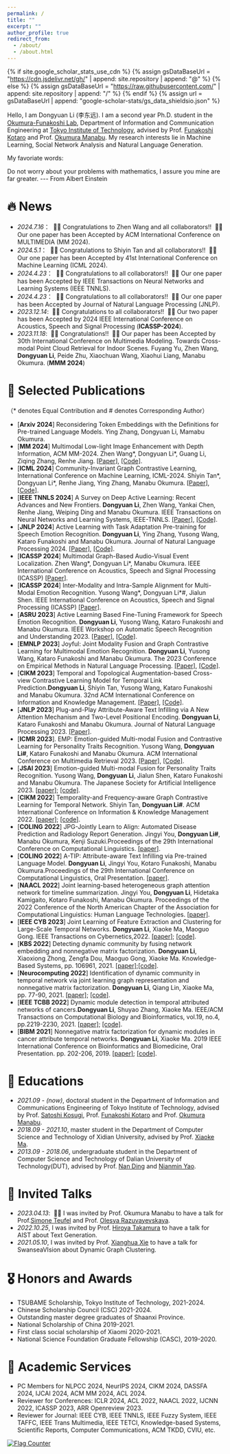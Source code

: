```yaml
---
permalink: /
title: ""
excerpt: ""
author_profile: true
redirect_from: 
  - /about/
  - /about.html
---
```


{% if site.google_scholar_stats_use_cdn %}
{% assign gsDataBaseUrl = "https://cdn.jsdelivr.net/gh/" | append: site.repository | append: "@" %}
{% else %}
{% assign gsDataBaseUrl = "https://raw.githubusercontent.com/" | append: site.repository | append: "/" %}
{% endif %}
{% assign url = gsDataBaseUrl | append: "google-scholar-stats/gs_data_shieldsio.json" %}

<span class='anchor' id='about-me'></span>

Hello, I am Dongyuan Li (李东远). I am a second year Ph.D. student in the [Okumura-Funakoshi Lab](https://lr-www.pi.titech.ac.jp/wp/), Department of Information and Communication Engineering at [Tokyo Institute of Technology](https://www.first.iir.titech.ac.jp/), advised by Prof. [Funakoshi Kotaro](http://lr-www.pi.titech.ac.jp/~funakoshi/public/en/) and Prof. [Okumura Manabu](http://www.lr.pi.titech.ac.jp/~oku/index-j.html). My research interests lie in Machine Learning, Social Network Analysis and Natural Language Generation. 

My favoriate words:

Do not worry about your problems with mathematics, I assure you mine are far greater. --- From Albert Einstein



# 🔥 News
- *2024.7.16*： &nbsp;🎉🎉 Congratulations to Zhen Wang and all collaborators!! &nbsp;🎉🎉 Our one paper has been Accepted by ACM International Conference on MULTIMEDIA (MM 2024).
- *2024.5.1*： &nbsp;🎉🎉 Congratulations to Shiyin Tan and all collaborators!! &nbsp;🎉🎉 Our one paper has been Accepted by 41st International Conference on Machine Learning (ICML 2024).
- *2024.4.23*： &nbsp;🎉🎉 Congratulations to all collaborators!! &nbsp;🎉🎉 Our one paper has been Accepted by IEEE Transactions on Neural Networks and Learning Systems (IEEE TNNLS).
- *2024.4.23*： &nbsp;🎉🎉 Congratulations to all collaborators!! &nbsp;🎉🎉 Our one paper has been Accepted by Journal of Natural Language Processing (JNLP).
- *2023.12.14*: &nbsp;🎉🎉 Congratulations to all collaborators!! &nbsp;🎉🎉 Our two paper has been Accepted by 2024 IEEE International Conference on Acoustics, Speech and Signal Processing (**ICASSP-2024**).
- *2023.11.18*: &nbsp;🎉🎉 Congratulations!! &nbsp;🎉🎉 Our paper has been Accepted by 30th International Conference on Multimedia Modeling. Towards Cross-modal Point Cloud Retrieval for Indoor Scenes. Fuyang Yu, Zhen Wang,  **Dongyuan Li**, Peide Zhu, Xiaochuan Wang, Xiaohui Liang, Manabu Okumura. (**MMM 2024**)
  
# 📝 Selected Publications
 （* denotes Equal Contribution and # denotes Corresponding Author）
- [**Arxiv 2024**] Reconsidering Token Embeddings with the Definitions for Pre-trained Language Models. Ying Zhang, Dongyuan Li, Mamabu Okumura. 
- [**MM 2024**] Multimodal Low-light Image Enhancement with Depth Information, ACM MM-2024. Zhen Wang\*, Dongyuan Li\*, Guang Li, Ziqing Zhang, Renhe Jiang. [\[Paper\]](https://openreview.net/forum?id=Tsz6Kra6fX), [\[Code\]](https://openreview.net/forum?id=Tsz6Kra6fX).
- [**ICML 2024**] Community-Invariant Graph Contrastive Learning, International Conference on Machine Learning, ICML-2024. Shiyin Tan\*, Dongyuan Li\*, Renhe Jiang, Ying Zhang, Manabu Okumura. [\[Paper\]](https://arxiv.org/abs/2405.01350), [\[Code\]](https://github.com/ShiyinTan/CI-GCL).
- [**IEEE TNNLS 2024**] A Survey on Deep Active Learning: Recent Advances and New Frontiers.   **Dongyuan Li**, Zhen Wang, Yankai Chen, Renhe Jiang, Weiping Ding and Manabu Okumura. IEEE Transactions on Neural Networks and Learning Systems, IEEE-TNNLS. [\[Paper\]](https://arxiv.org/pdf/2405.00334), [\[Code\]](https://github.com/Clearloveyuan/awesome-active-learning-New).
- [**JNLP 2024**] Active Learning with Task Adaptation Pre-training for Speech Emotion Recognition.   **Dongyuan Li**, Ying Zhang, Yusong Wang, Kataro Funakoshi and Manabu Okumura. Journal of Natural Language Processing 2024. [\[Paper\]](https://scholar.google.com/citations?view_op=view_citation&hl=zh-CN&user=Pgo9ZZ0AAAAJ&sortby=pubdate&citation_for_view=Pgo9ZZ0AAAAJ:4TOpqqG69KYC), [\[Code\]](https://github.com/Clearloveyuan/AFTER).
- [**ICASSP 2024**] Multimodal Graph-Based Audio-Visual Event Localization. Zhen Wang\*, Dongyuan Li\*, Manabu Okumura. IEEE International Conference on Acoustics, Speech and Signal Processing (ICASSP) [\[Paper\]](https://ieeexplore.ieee.org/abstract/document/10448223).
- [**ICASSP 2024**] Inter-Modality and Intra-Sample Alignment for Multi-Modal Emotion Recognition. Yusong Wang\*, Dongyuan Li\*#, Jialun Shen. IEEE International Conference on Acoustics, Speech and Signal Processing (ICASSP) [\[Paper\]](https://ieeexplore.ieee.org/abstract/document/10446571). 
- [**ASRU 2023**]  Active Learning Based Fine-Tuning Framework for Speech Emotion Recognition. **Dongyuan Li**, Yusong Wang, Kataro Funakoshi and Manabu Okumura. IEEE Workshop on Automatic Speech Recognition and Understanding 2023. [\[Paper\]](https://arxiv.org/pdf/2310.00283.pdf), [\[Code\]](https://github.com/Clearloveyuan/AFTER).
- [**EMNLP 2023**] Joyful: Joint Modality Fusion and Graph Contrastive Learning for Multimodal Emotion Recognition. **Dongyuan Li**, Yusong Wang, Kataro Funakoshi and Manabu Okumura. The 2023 Conference on Empirical Methods in Natural Language Processing. [\[Paper\]](https://aclanthology.org/2023.emnlp-main.996/), [\[Code\]](https://github.com/wykstc/MERC-main).
- [**CIKM 2023**] Temporal and Topological Augmentation-based Cross-view Contrastive Learning Model for Temporal Link Prediction.**Dongyuan Li**, Shiyin Tan, Yusong Wang, Kataro Funakoshi and Manabu Okumura. 32nd ACM International Conference on Information and Knowledge Management.  [\[Paper\]](https://dl.acm.org/doi/10.1145/3583780.3615231), [\[Code\]](https://anonymous.4open.science/r/Melt-712F/README.md). 
- [**JNLP 2023**] Plug-and-Play Attribute-Aware Text Infilling via A New Attention Mechanism and Two-Level Positional Encoding.   **Dongyuan Li**, Kataro Funakoshi and Manabu Okumura. Journal of Natural Language Processing 2023. [\[Paper\]](https://www.jstage.jst.go.jp/article/jnlp/30/3/30_1011/_article/-char/ja).
- [**ICMR 2023**]. EMP: Emotion-guided Multi-modal Fusion and Contrastive Learning for Personality Traits Recognition.  Yusong Wang, **Dongyuan Li#**, Kataro Funakoshi and Manabu Okumura. ACM International Conference on Multimedia Retrieval 2023. [\[Paper\]](https://dl.acm.org/doi/abs/10.1145/3591106.3592243), [\[Code\]](https://github.com/wykstc/PSR).
- [**JSAI 2023**] Emotion-guided Multi-modal Fusion for Personality Traits Recognition.   Yusong Wang, **Dongyuan Li**, Jialun Shen, Kataro Funakoshi and Manabu Okumura. The Japanese Society for Artificial Intelligence 2023. [\[paper\]](https://www.jstage.jst.go.jp/article/pjsai/JSAI2023/0/JSAI2023_2U4IS2c03/_pdf/-char/ja); [\[code\]](https://github.com/wykstc/PSR).
- [**CIKM 2022**] Temporality-and Frequency-aware Graph Contrastive Learning for Temporal Network.  Shiyin Tan, **Dongyuan Li#**. ACM International Conference on Information & Knowledge Management 2022. [\[paper\]](https://dl.acm.org/doi/abs/10.1145/3511808.3557469); [\[code\]](https://anonymous.4open.science/r/TF-GCL-EF6C/README.md).
- [**COLING 2022**] JPG-Jointly Learn to Align: Automated Disease Prediction and Radiology Report Generation. Jingyi You, **Dongyuan Li#**, Manabu Okumura, Kenji Suzuki.Proceedings of the 29th International Conference on Computational Linguistics.  [\[paper\]](https://aclanthology.org/2022.coling-1.523.pdf).
- [**COLING 2022**] A-TIP: Attribute-aware Text Infilling via Pre-trained Language Model.  **Dongyuan Li**, Jingyi You, Kotaro Funakoshi, Manabu Okumura.Proceedings of the 29th International Conference on Computational Linguistics, Oral Presentation. [\[paper\]](https://aclanthology.org/2022.coling-1.511.pdf).
- [**NAACL 2022**] Joint learning-based heterogeneous graph attention network for timeline summarization.  Jingyi You, **Dongyuan Li**, Hidetaka Kamigaito, Kotaro Funakoshi, Manabu Okumura. Proceedings of the 2022 Conference of the North American Chapter of the Association for Computational Linguistics: Human Language Technologies. [\[paper\]](https://aclanthology.org/2022.naacl-main.301.pdf).
- [**IEEE CYB 2023**] Joint Learning of Feature Extraction and Clustering for Large-Scale Temporal Networks.  **Dongyuan Li**, Xiaoke Ma, Maoguo Gong. IEEE Transactions on Cybernetics,2022. [\[paper\]](https://drive.google.com/file/d/1lzP-F0yne9mbcvuwlQlp_mj1DO1XiuMZ/view); [\[code\]](https://github.com/Clearloveyuan/jLMDC).
- [**KBS 2022**] Detecting dynamic community by fusing network embedding and nonnegative matrix factorization.  **Dongyuan Li**, Xiaoxiong Zhong, Zengfa Dou, Maoguo Gong, Xiaoke Ma. Knowledge-Based Systems, pp. 106961, 2021. [\[paper\]](https://drive.google.com/file/d/1Z92yKCZnsfc1UBb4akXvkKDnIPfzcxH_/view);[\[code\]](https://github.com/Clearloveyuan/SMFBC/tree/main/Baselines/NE2NMF).
- [**Neurocomputing 2022**] Identification of dynamic community in temporal network via joint learning graph representation and nonnegative matrix factorization. **Dongyuan Li**, Qiang Lin, Xiaoke Ma, pp. 77-90, 2021.  [\[paper\]](https://drive.google.com/file/d/1bREsfCfUONdTRoZCVROKwaFu494AXw0H/view); [\[code\]](https://github.com/Clearloveyuan/jLDEC_demo). 
- [**IEEE TCBB 2022**] Dynamic module detection in temporal attributed networks of cancers.**Dongyuan Li**, Shuyao Zhang, Xiaoke Ma. IEEE/ACM Transactions on Computational Biology and Bioinformatics, vol.19, no.4, pp.2219-2230, 2021. [\[paper\]](https://drive.google.com/file/d/1J_sbJZ0kuUoC9APiknQqn33IqCNCTbXm/view); [\[code\]](https://github.com/Clearloveyuan/IEEE-BIBM-TCBB).
- [**BIBM 2021**] Nonnegative matrix factorization for dynamic modules in cancer attribute temporal networks.  **Dongyuan Li**, Xiaoke Ma. 2019 IEEE International Conference on Bioinformatics and Biomedicine, Oral Presentation. pp. 202-206, 2019. [\[paper\]](https://ieeexplore.ieee.org/abstract/document/8983045); [\[code\]](https://github.com/Clearloveyuan/IEEE-BIBM-TCBB).
  

# 📖 Educations
- *2021.09 - (now)*, doctoral student in the Department of Information and Communications Engineering of Tokyo Institute of Technology, advised by Prof. [Satoshi Kosugi](https://satoshi-kosugi.github.io/index.html), Prof. [Funakoshi Kotaro](http://lr-www.pi.titech.ac.jp/~funakoshi/public/en/) and Prof. [Okumura Manabu](http://www.lr.pi.titech.ac.jp/~oku/index-j.html).
- *2018.09 - 2021.10*, master student in the Department of Computer Science and Technology of Xidian University, advised by Prof. [Xiaoke Ma](https://web.xidian.edu.cn/xkma/).
- *2013.09 - 2018.06*, undergraduate student in the Department of Computer Science and Technology of Dalian University of Technology(DUT), advised by Prof. [Nan Ding](http://faculty.dlut.edu.cn/2005011019/zh_CN/index.htm) and [Nianmin Yao](http://faculty.dlut.edu.cn/lucos/zh_CN/index.htm).


# 💬 Invited Talks
- *2023.04.13*: &nbsp;🎉🎉 I was invited by Prof. Okumura Manabu to have a talk for Prof.[Simone Teufel](https://www.cl.cam.ac.uk/~sht25/) and Prof. [Olesya Razuvayevskaya](https://www.cl.cam.ac.uk/~or264/). 
- *2022.10.25*, I was invited by Prof. [Hiroya Takamura](https://sites.google.com/view/hjtakamura/) to have a talk for AIST about Text Generation.
- *2021.05.10*, I was invited by Prof. [Xianghua Xie](http://csvision.swan.ac.uk/) to have a talk for SwanseaVIsion about Dynamic Graph Clustering.

# 🎖 Honors and Awards

- TSUBAME Scholarship, Tokyo Institute of Technology, 2021-2024.
- Chinese Scholarship Council (CSC) 2021-2024.
- Outstanding master degree graduates of Shaanxi Province.
- National Scholarship of China 2019-2021.
- First class social scholarship of Xiaomi 2020-2021.
- National Science Foundation Graduate Fellowship (CASC), 2019-2020.

# 📄 Academic Services
- PC Members for NLPCC 2024, NeurIPS 2024, CIKM 2024, DASSFA 2024, IJCAI 2024, ACM MM 2024, ACL 2024.
- Reviewer for Conferences: ICLR 2024, ACL 2022, NAACL 2022, IJCNN 2022, ICASSP 2023, ARR Openreview 2023.
- Reviewer for Journal: IEEE CYB, IEEE TNNLS, IEEE Fuzzy System, IEEE TAFFC, IEEE Trans Multimedia, IEEE TETCI, Knowledge-based Systems, Scientific Reports, Computer Communications, ACM TKDD, CVIU, etc. 

<a href="https://info.flagcounter.com/csuE"><img src="https://s01.flagcounter.com/countxl/csuE/bg_FFFFFF/txt_000000/border_CCCCCC/columns_4/maxflags_12/viewers_0/labels_0/pageviews_1/flags_0/percent_0/" alt="Flag Counter" border="0"></a>
